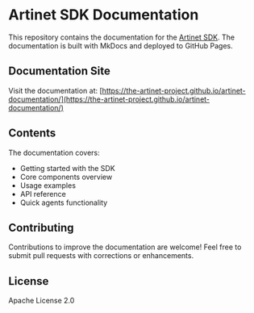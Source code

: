 # Artinet SDK Documentation

This repository contains the documentation for the [Artinet SDK](https://github.com/the-artinet-project/artinet-sdk). The documentation is built with MkDocs and deployed to GitHub Pages.

## Documentation Site

Visit the documentation at: [https://the-artinet-project.github.io/artinet-documentation/](https://the-artinet-project.github.io/artinet-documentation/)

## Contents

The documentation covers:

- Getting started with the SDK
- Core components overview
- Usage examples
- API reference
- Quick agents functionality

## Contributing

Contributions to improve the documentation are welcome! Feel free to submit pull requests with corrections or enhancements.

## License

Apache License 2.0
